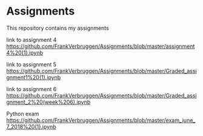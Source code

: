 # Assignments
This repository contains my assignments


link to assignment 4 https://github.com/FrankVerbruggen/Assignments/blob/master/assignment4%20(1).ipynb

link to assignment 5 https://github.com/FrankVerbruggen/Assignments/blob/master/Graded_assignment1%20(1).ipynb

link to assignment 6 https://github.com/FrankVerbruggen/Assignments/blob/master/Graded_assignment_2%20(week%206).ipynb


Python exam https://github.com/FrankVerbruggen/Assignments/blob/master/exam_june_7_2018%20(1).ipynb

